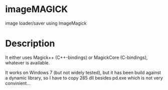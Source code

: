 imageMAGICK
===

image loader/saver using ImageMagick

# Description


It either uses Magick++ (C++-bindings) or MagickCore (C-bindings), whatever is
available.

It works on Windows 7 (but not widely tested), but it has been build against a dynamic library, so I have to copy 285 dll besides pd.exe which is not very convinient...
